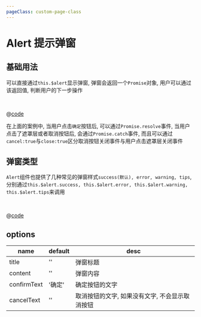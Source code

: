 ```yaml
---
pageClass: custom-page-class
---
```


# Alert 提示弹窗

## 基础用法

可以直接通过`this.$alert`显示弹窗, 弹窗会返回一个`Promise`对象, 用户可以通过该返回值, 判断用户的下一步操作

<br/>

<Alert-Base/>

@[code](../.vuepress/components/Alert/Base.vue)

在上面的案例中, 当用户点击`确定`按钮后, 可以通过`Promise.resolve`事件, 当用户点击了遮罩层或者取消按钮后, 会通过`Promise.catch`事件, 而且可以通过`cancel:true`与`close:true`区分取消按钮关闭事件与用户点击遮罩层关闭事件

## 弹窗类型

`Alert`组件也提供了几种常见的弹窗样式`success(默认), error, warning, tips`, 分别通过`this.$alert.success, this.$alert.error, this.$alert.warning, this.$alert.tips`来调用

<br/>

<Alert-Type/>

@[code](../.vuepress/components/Alert/Type.vue)

## options

| name        | default | desc                                           |
| ----------- | ------- | ---------------------------------------------- |
| title       | ''      | 弹窗标题                                       |
| content     | ''      | 弹窗内容                                       |
| confirmText | '确定'  | 确定按钮的文字                                 |
| cancelText  | ''      | 取消按钮的文字, 如果没有文字, 不会显示取消按钮 |
